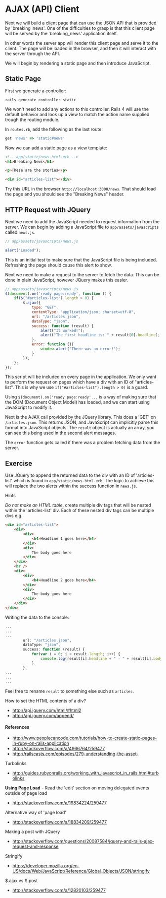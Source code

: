 # AJAX (API) Client

Next we will build a client page that can use the JSON API that is provided by 'breaking_news'. One of the difficulties to grasp is that this client page will be served by the 'breaking_news' application itself. 

In other words the server app will render this client page and serve it to the client. The page will be loaded in the browser, and then it will interact with the server through the API.

We will begin by rendering a static page and then introduce JavaScript. 

## Static Page

First we generate a controller:

```
rails generate controller static 
```
We won't need to add any actions to this controller. Rails 4 will use the default behavior and look up a view to match the action name supplied trough the routing module.


In `routes.rb`, add the following as the last route:

```ruby
get 'news' => 'static#news'
```

Now we can add a static page as a view template:

```html
<!-- app/static/news.html.erb -->
<h1>Breaking News</h1>

<p>These are the stories</p>

<div id="articles-list"></div>
```

Try this URL in the browser `http://localhost:3000/news`.  That should load the page and you should see the "Breaking News" header.


## HTTP Request with JQuery

Next we need to add the JavaScript needed to request information from the server. We can begin by adding a JavaScript file to `app/assets/javascripts` called `news.js`.

```js
// app/assets/javascripts/news.js

alert("Loaded");

```

This is an initial test to make sure that the JavaScript file is being included. Refreshing the page should cause this alert to show.

Next we need to make a request to the server to fetch the data. This can be done in plain JavaScript, however JQuery makes this easier. 


```js
// app/assets/javascripts/news.js
$(document).on('ready page:ready', function () {
	if($("#articles-list").length > 0) {  
        $.ajax({
            type: "GET",
            contentType: "application/json; charset=utf-8",
            url: "/articles.json",
            dataType: "json",
            success: function (result) {
                alert("It worked!");
                alert("The first headline is: " + result[0].headline);
            },
            error: function (){
                window.alert("There was an error!");
            }
        }); 
    };
});

```

This script will be included on every page in the application. We only want to perform the request on pages which have a div with an ID of "articles-list". This is why we use `if("#articles-list").length > 0)` is a guard.

Using `$(document).on('ready page:ready'...` is a way of making sure that the DOM (Document Object Model) has loaded, and we can start using JavaScript to modify it.

Next is the AJAX call provided by the JQuery library. This does a 'GET' on `/articles.json`. This returns JSON, and JavaScript can implicitly parse this format into JavaScript objects. The `result` object is actually an array, you can see this being used in the second alert messages.

The `error` function gets called if there was a problem fetching data from the server. 

## Exercise 

Use JQuery to append the returned data to the div with an ID of 'articles-list' which is found in `app/static/news.html.erb`. The logic to achieve this will replace the two alerts within the success function in `news.js`.

Hints

*Do not make an HTML table*, create multiple div tags that will be nested within the 'articles-list' div. Each of these nested div tags can be multiple divs e.g.

```html
<div id="articles-list">
	<div>
		<div>
			<h4>Headline 1 goes here</h4>
		</div>
		<div>
			The body goes here
		</div>
	</div>
	<hr />
	<div>
		<div>
			<h4>Headline 2 goes here</h4>
		</div>
		<div>
			The body goes here
		</div>
	</div>
</div>
```

Writing the data to the console:

```js
...
...
...
		url: "/articles.json",
		dataType: "json",
		success: function (result) {
			for(var i = 0; i < result.length; i++) {
				console.log(result[i].headline + " - " + result[i].body);
			}
		},
...
...
...
```

Feel free to rename `result` to something else such as `articles`.

How to set the HTML contents of a div?
* http://api.jquery.com/html/#html2
* http://api.jquery.com/append/

#### References

* http://www.peoplecancode.com/tutorials/how-to-create-static-pages-in-ruby-on-rails-application
* http://stackoverflow.com/a/4966764/259477
* http://railscasts.com/episodes/279-understanding-the-asset-

Turbolinks  
* http://guides.rubyonrails.org/working_with_javascript_in_rails.html#turbolinks

**Using Page Load** - Read the 'edit' section on moving delegated events outside of page load
* http://stackoverflow.com/a/19834224/259477

Alternative way of 'page load'  
* http://stackoverflow.com/a/18834209/259477

Making a post with JQuery  
* http://stackoverflow.com/questions/20087584/jquery-and-rails-ajax-request-and-response

Stringify 
* https://developer.mozilla.org/en-US/docs/Web/JavaScript/Reference/Global_Objects/JSON/stringify

$.ajax vs $.post  
* http://stackoverflow.com/a/12820103/259477